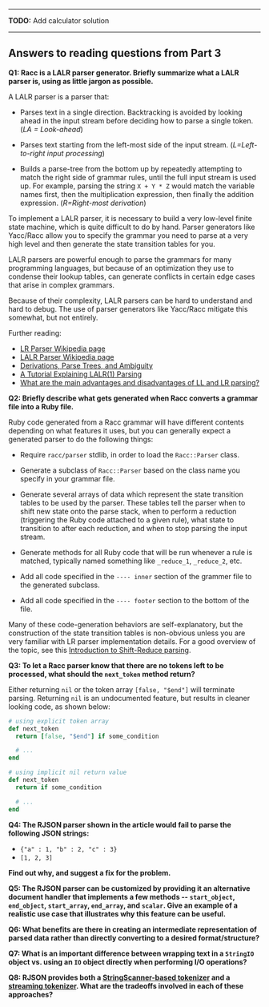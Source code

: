 -----

**TODO:** Add calculator solution

----

## Answers to reading questions from Part 3

**Q1: Racc is a LALR parser generator. Briefly summarize what a LALR
parser is, using as little jargon as possible.**

A LALR parser is a parser that:

* Parses text in a single direction. Backtracking is avoided by
looking ahead in the input stream before deciding how to 
parse a single token. (*LA = Look-ahead*)

* Parses text starting from the left-most side of the input stream.
 (*L=Left-to-right input processing*)

* Builds a parse-tree from the bottom up by repeatedly attempting to match 
the right side of grammar rules, until the full input stream is used up.
For example, parsing the string `X + Y * Z` would match
the variable names first, then the multiplication expression, then
finally the addition expression. (*R=Right-most derivation*)

To implement a LALR parser, it is necessary to build a very low-level
finite state machine, which is quite difficult to do by hand. Parser
generators like Yacc/Racc allow you to specify the grammar you need
to parse at a very high level and then generate the state transition
tables for you.

LALR parsers are powerful enough to parse the grammars for 
many programming languages, but because of an optimization
they use to condense their lookup tables, can generate
conflicts in certain edge cases that arise in complex grammars.

Because of their complexity, LALR parsers can be hard to understand
and hard to debug. The use of parser generators like Yacc/Racc
mitigate this somewhat, but not entirely.

Further reading:

* [LR Parser Wikipedia page](http://en.wikipedia.org/wiki/LR_parser)
* [LALR Parser Wikipedia page](http://en.wikipedia.org/wiki/LALR_parser)
* [Derivations, Parse Trees, and Ambiguity](http://www.cs.utsa.edu/~wagner/CS3723/grammar/grammars2.html)
* [A Tutorial Explaining LALR(1) Parsing](http://web.cs.dal.ca/~sjackson/lalr1.html)
* [What are the main advantages and disadvantages of LL and LR parsing?](http://programmers.stackexchange.com/a/19637)

**Q2: Briefly describe what gets generated when Racc converts a grammar
file into a Ruby file.**

Ruby code generated from a Racc grammar will have different contents
depending on what features it uses, but you can generally expect
a generated parser to do the following things:

* Require `racc/parser` stdlib, in order to load the `Racc::Parser` class.

* Generate a subclass of `Racc::Parser` based on the class name you specify in
your grammar file.

* Generate several arrays of data which represent the state transition 
tables to be used by the parser. These tables tell the parser when to shift 
new state onto the parse stack, when to perform a reduction (triggering the 
Ruby code attached to a given rule), what state to transition to after 
each reduction, and when to stop parsing the input stream.

* Generate methods for all Ruby code that will be run whenever a rule 
is matched, typically named something like `_reduce_1`, `_reduce_2`, etc.

* Add all code specified in the `---- inner` section of the grammer file to the
generated subclass.

* Add all code specified in the `---- footer` section to the bottom of the file.

Many of these code-generation behaviors are self-explanatory, but the 
construction of the state transition tables is non-obvious unless you are 
very familiar with LR parser implementation details. For a good overview of 
the topic, see this 
[Introduction to Shift-Reduce parsing](http://www.cs.binghamton.edu/~zdu/parsdemo/srintro.html).

**Q3: To let a Racc parser know that there are no tokens left to 
be processed, what should the `next_token` method return?**

Either returning `nil` or the token array `[false, "$end"]` will terminate
parsing. Returning `nil` is an undocumented feature, but results in
cleaner looking code, as shown below:

```ruby
# using explicit token array
def next_token
  return [false, "$end"] if some_condition

  # ...
end

# using implicit nil return value
def next_token
  return if some_condition

  # ... 
end
```

**Q4: The RJSON parser shown in the article would fail to parse 
the following JSON strings:**

* `{"a" : 1, "b" : 2, "c" : 3}`
* `[1, 2, 3]`

**Find out why, and suggest a fix for the problem.**

**Q5: The RJSON parser can be customized by providing it an alternative
document handler that implements a few methods -- `start_object`,
`end_object`, `start_array`, `end_array`, and `scalar`. Give an example of a
realistic use case that illustrates why this feature can be useful.**

**Q6: What benefits are there in creating an intermediate representation
of parsed data rather than directly converting to a desired format/structure?**

**Q7: What is an important difference between wrapping text in a `StringIO` object 
vs. using an `IO` object directly when performing I/O operations?**

**Q8: RJSON provides both a [StringScanner-based
tokenizer](https://github.com/tenderlove/rjson/blob/master/lib/rjson/tokenizer.rb)
and a [streaming
tokenizer](https://github.com/tenderlove/rjson/blob/master/lib/rjson/stream_tokenizer.rb).
What are the tradeoffs involved in each of these approaches?**

